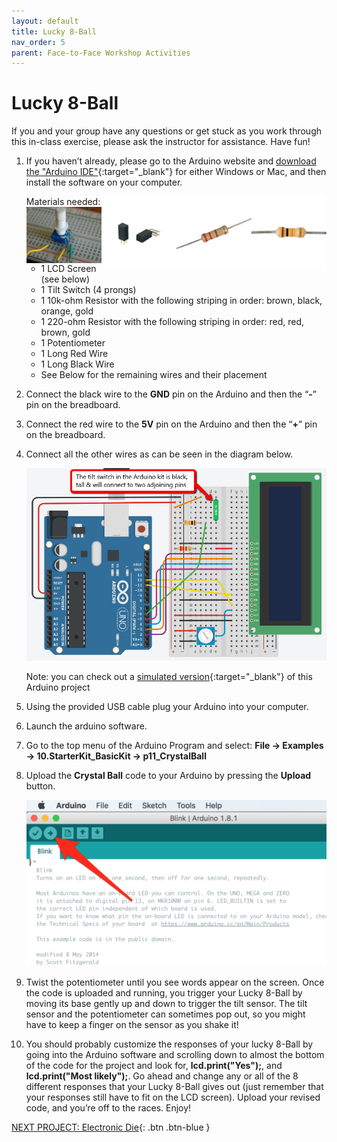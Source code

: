 ```yaml
---
layout: default
title: Lucky 8-Ball
nav_order: 5
parent: Face-to-Face Workshop Activities
---
```


# Lucky 8-Ball

If you and your group have any questions or get stuck as you work through this in-class exercise, please ask the instructor for assistance.  Have fun!

1.  If you haven’t already, please go to the Arduino website and [download the "Arduino IDE"](https://www.arduino.cc/en/Main/Software){:target="_blank"} for either Windows or Mac, and then install the software on your computer.

    Materials needed:
    <img src="..\images\in-person_workshops\lucky_8-ball\10k-ohm_res.png" alt="10 kilo ohm resistor" style="float:right;width:120px;">
    <img src="..\images\in-person_workshops\lucky_8-ball\220-ohm_res.png" alt="220 ohm resistor" style="float:right;width:120px;">
    <img src="..\images\in-person_workshops\lucky_8-ball\tilt_switch.png" alt="tilt switch" style="float:right;width:120px;">
    <img src="..\images\in-person_workshops\lucky_8-ball\potentiometer.png" alt="potentiometer" style="float:right;width:120px;">
    - 1 LCD Screen (see below)
    - 1 Tilt Switch (4 prongs)
    - 1 10k-ohm Resistor with the following striping in order: brown, black, orange, gold
    - 1 220-ohm Resistor with the following striping in order: red, red, brown, gold
    - 1 Potentiometer
    - 1 Long Red Wire
    - 1 Long Black Wire
    - See Below for the remaining wires and their placement

2.  Connect the black wire to the **GND** pin on the Arduino and then the “**-**” pin on the breadboard.

3.  Connect the red wire to the **5V** pin on the Arduino and then the “**+**” pin on the breadboard.

4.  Connect all the other wires as can be seen in the diagram below.

    <img src="..\images\in-person_workshops\lucky_8-ball\breadboard_schematic.png" alt="breadboard" style="width:480px;">

    Note: you can check out a [simulated version](https://goo.gl/9Lo9wQ){:target="_blank"} of this Arduino project

5.  Using the provided USB cable plug your Arduino into your computer.

6.  Launch the arduino software.

7.  Go to the top menu of the Arduino Program and select: **File -> Examples -> 10.StarterKit_BasicKit -> p11_CrystalBall**

8.  Upload the **Crystal Ball** code to your Arduino by pressing the **Upload** button.

    <img src="..\images\in-person_workshops\lucky_8-ball\upload.png" alt="upload" style="width:480px;">

9.  Twist the potentiometer until you see words appear on the screen. Once the code is uploaded and running, you trigger your Lucky 8-Ball by moving its base gently up and down to trigger the tilt sensor. The tilt sensor and the potentiometer can sometimes pop out, so you might have to keep a finger on the sensor as you shake it!

10.  You should probably customize the responses of your lucky 8-Ball by going into the Arduino software and scrolling down to almost the bottom of the code for the project and look for, **lcd.print("Yes");**, and **lcd.print("Most likely");**. Go ahead and change any or all of the 8 different responses that your Lucky 8-Ball gives out (just remember that your responses still have to fit on the LCD screen). Upload your revised code, and you’re off to the races. Enjoy!

[NEXT PROJECT: Electronic Die](electronic_die.html){: .btn .btn-blue }
